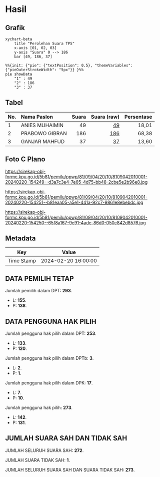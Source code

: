# Hasil

## Grafik

```mermaid
xychart-beta
    title "Perolehan Suara TPS"
    x-axis [01, 02, 03]
    y-axis "Suara" 0 --> 186
    bar [49, 186, 37]
```

```mermaid
%%{init: {"pie": {"textPosition": 0.5}, "themeVariables": {"pieOuterStrokeWidth": "5px"}} }%%
pie showData
    "1" : 49
    "2" : 186
    "3" : 37
```

## Tabel

| No. | Nama Paslon    | Suara | Suara (raw) | Persentase |
|:--- |:-------------- | -----:| -----------:| ----------:|
| 1   | ANIES MUHAIMIN | 49    | [49][p-1]   | 18,01      |
| 2   | PRABOWO GIBRAN | 186   | [186][p-2]  | 68,38      |
| 3   | GANJAR MAHFUD  | 37    | [37][p-3]   | 13,60      |


[p-1]: https://github.com/gigit-pemilu/pemilu-2024-81-maluku/blob/main/pilpres/hitung-suara/sub/81-maluku/sub/09-buru-selatan/sub/04-kepala-madan/sub/2010-sekat/sub/001-tps/sub/paslon-1.txt
[p-2]: https://github.com/gigit-pemilu/pemilu-2024-81-maluku/blob/main/pilpres/hitung-suara/sub/81-maluku/sub/09-buru-selatan/sub/04-kepala-madan/sub/2010-sekat/sub/001-tps/sub/paslon-2.txt
[p-3]: https://github.com/gigit-pemilu/pemilu-2024-81-maluku/blob/main/pilpres/hitung-suara/sub/81-maluku/sub/09-buru-selatan/sub/04-kepala-madan/sub/2010-sekat/sub/001-tps/sub/paslon-3.txt

## Foto C Plano

https://sirekap-obj-formc.kpu.go.id/5b81/pemilu/ppwp/81/09/04/20/10/8109042010001-20240220-154249--d3a7c3e4-7e65-4d75-bb48-2cbe5e2b96e8.jpg

https://sirekap-obj-formc.kpu.go.id/5b81/pemilu/ppwp/81/09/04/20/10/8109042010001-20240220-154251--b81eaa05-a5e1-441a-92c7-9861e8ebebdc.jpg

https://sirekap-obj-formc.kpu.go.id/5b81/pemilu/ppwp/81/09/04/20/10/8109042010001-20240220-154250--65f8a167-9e91-4ade-86d0-050c842d8576.jpg


## Metadata

| Key        | Value               |
| ---------- | ------------------- |
| Time Stamp | 2024-02-20 16:00:00 |


## DATA PEMILIH TETAP

Jumlah pemilih dalam DPT: **293**.
 * L: **155**.
 * P: **138**.

## DATA PENGGUNA HAK PILIH

Jumlah pengguna hak pilih dalam DPT: **253**.
 * L: **133**.
 * P: **120**.

Jumlah pengguna hak pilih dalam DPTb: **3**.
 * L: **2**.
 * P: **1**.

Jumlah pengguna hak pilih dalam DPK: **17**.
 * L: **7**.
 * P: **10**.

Jumlah pengguna hak pilih: **273**.
 * L: **142**.
 * P: **131**.

## JUMLAH SUARA SAH DAN TIDAK SAH

JUMLAH SELURUH SUARA SAH: **272**.

JUMLAH SUARA TIDAK SAH: **1**.

JUMLAH SELURUH SUARA SAH DAN SUARA TIDAK SAH: **273**.



